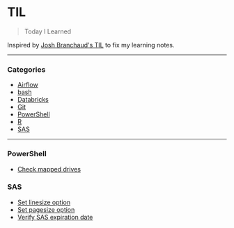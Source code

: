 # TIL

> Today I Learned

Inspired by [Josh Branchaud's TIL](https://github.com/jbranchaud/til) to fix my learning notes.

---

### Categories
* [Airflow](#airflow)
* [bash](#bash)
* [Databricks](#databricks)
* [Git](#git)
* [PowerShell](#PowerShell)
* [R](#r)
* [SAS](#sas)

---
### PowerShell
- [Check mapped drives](powershell/check_mapped_drives.md)


### SAS
- [Set linesize option](sas/linesize.md)
- [Set pagesize option](sas/pagesize.md)
- [Verify SAS expiration date](sas/license.md)

